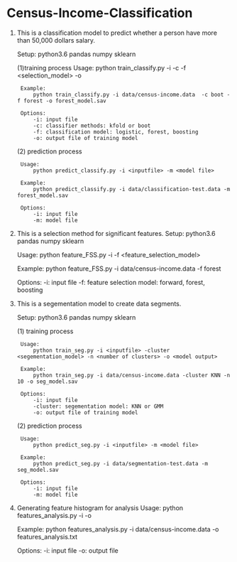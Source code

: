# Census-Income-Classification

1. This is a classification model to predict whether a person have more than 50,000 dollars salary. 

    Setup:
        python3.6
        pandas
        numpy
        sklearn

    (1)training process
        Usage:
            python train_classify.py -i <inputfile> -c <classifier> -f <selection_model> -o <model output>

        Example:
            python train_classify.py -i data/census-income.data  -c boot -f forest -o forest_model.sav

        Options:
            -i: input file 
            -c: classifier methods: kfold or boot
            -f: classification model: logistic, forest, boosting
            -o: output file of training model

    (2) prediction process

        Usage:
            python predict_classify.py -i <inputfile> -m <model file> 

        Example:
            python predict_classify.py -i data/classification-test.data -m forest_model.sav 

        Options:
            -i: input file 
            -m: model file


2. This is a selection method for significant features.
    Setup:
        python3.6
        pandas
        numpy
        sklearn

    Usage:
        python feature_FSS.py -i <inputfile> -f <feature_selection_model> 

    Example:
        python feature_FSS.py -i data/census-income.data -f forest 

    Options:
        -i: input file 
        -f: feature selection model: forward, forest, boosting

3. This is a segementation model to create data segments.

    Setup:
        python3.6
        pandas
        numpy
        sklearn

    (1) training process

        Usage:
            python train_seg.py -i <inputfile> -cluster <segementation_model> -n <number of clusters> -o <model output>

        Example:
            python train_seg.py -i data/census-income.data -cluster KNN -n 10 -o seg_model.sav

        Options:
            -i: input file 
            -cluster: segementation model: KNN or GMM
            -o: output file of training model
            


    (2) prediction process

        Usage:
            python predict_seg.py -i <inputfile> -m <model file> 
        
        Example:
            python predict_seg.py -i data/segmentation-test.data -m seg_model.sav

        Options:
            -i: input file 
            -m: model file

4. Generating feature histogram for analysis
    Usage:
        python features_analysis.py -i <inputfile> -o <ouput file> 

    Example:
        python features_analysis.py -i data/census-income.data -o features_analysis.txt

    Options:
        -i: input file 
        -o: output file
